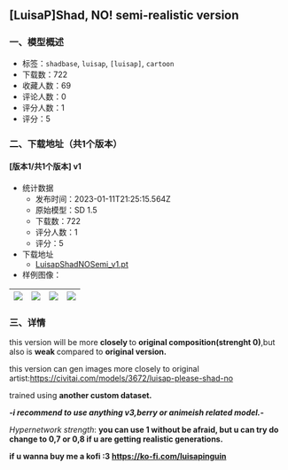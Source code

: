 ## [LuisaP]Shad, NO! semi-realistic version
### 一、模型概述

- 标签：`shadbase`, `luisap`, `[luisap]`, `cartoon`
- 下载数：722
- 收藏人数：69
- 评论人数：0
- 评分人数：1
- 评分：5

### 二、下载地址（共1个版本）

#### [版本1/共1个版本] v1

- 统计数据
  - 发布时间：2023-01-11T21:25:15.564Z
  - 原始模型：SD 1.5
  - 下载数：722
  - 评分人数：1
  - 评分：5
- 下载地址
  - [LuisapShadNOSemi_v1.pt](https://civitai.com/api/download/models/4936)
- 样例图像：

| <img src="https://image.civitai.com/xG1nkqKTMzGDvpLrqFT7WA/ec0c8fb7-341f-4484-9310-3ef03a1ba900/width=450/35585.jpeg" /> | <img src="https://image.civitai.com/xG1nkqKTMzGDvpLrqFT7WA/3d8befbd-bc14-49c2-9e6f-b0f828bac800/width=450/35591.jpeg" /> | <img src="https://image.civitai.com/xG1nkqKTMzGDvpLrqFT7WA/95afc7e2-60e2-4bd2-6b91-aa0c48e91000/width=450/35590.jpeg" /> | <img src="https://image.civitai.com/xG1nkqKTMzGDvpLrqFT7WA/009e102f-20fc-41ac-9b6f-c3a3dd29bc00/width=450/35589.jpeg" /> |
| ---- | ---- | ---- | ---- |


### 三、详情
<p>this version will be more <strong>closely </strong>to <strong>original composition(strenght 0)</strong>,but also is <strong>weak </strong>compared to <strong>original version.</strong></p><p>this version can gen images more closely to original artist:<a target="_blank" rel="ugc" href="https://civitai.com/models/3672/luisap-please-shad-no">https://civitai.com/models/3672/luisap-please-shad-no</a></p><p>trained using <strong>another custom dataset.</strong></p><p><strong><em>-i recommend to use anything v3,berry or animeish related model.-</em></strong></p><p><em>Hypernetwork strength</em>: <strong>you can use 1 without be afraid, but u can try do change to 0,7 or 0,8 if u are getting realistic generations.</strong></p><p><strong> if u wanna buy me a kofi :3 </strong><a target="_blank" rel="ugc" href="https://ko-fi.com/luisapinguin"><strong>https://ko-fi.com/luisapinguin</strong></a></p>